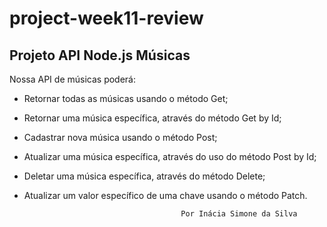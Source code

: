 # project-week11-review


## Projeto API Node.js Músicas

Nossa API de músicas poderá:  

- Retornar todas as músicas usando o método Get;
- Retornar uma música específica, através do método Get by Id;
- Cadastrar nova música usando o método Post;
- Atualizar uma música específica, através do uso do método Post by Id;
- Deletar uma música específica, através do método Delete;
- Atualizar um valor específico de uma chave usando o método Patch.

                                         Por Inácia Simone da Silva
